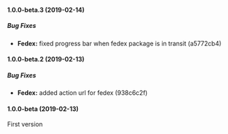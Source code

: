 #### 1.0.0-beta.3 (2019-02-14)

##### Bug Fixes

* **Fedex:**  fixed progress bar when fedex package is in transit (a5772cb4)

#### 1.0.0-beta.2 (2019-02-13)

##### Bug Fixes

* **Fedex:**  added action url for fedex (938c6c2f)

#### 1.0.0-beta (2019-02-13)

First version